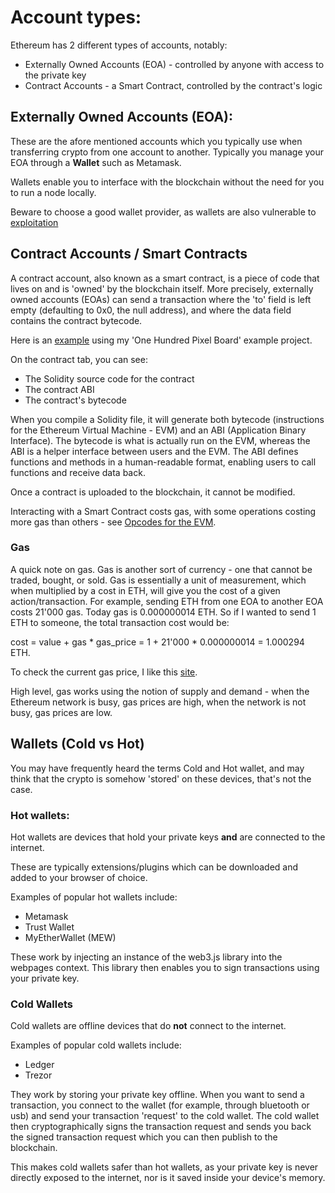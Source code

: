 # Account types:

Ethereum has 2 different types of accounts, notably:

- Externally Owned Accounts (EOA) - controlled by anyone with access to the private key
- Contract Accounts - a Smart Contract, controlled by the contract's logic

## Externally Owned Accounts (EOA):

These are the afore mentioned accounts which you typically use when transferring crypto from one account to another. Typically you manage your EOA through a **Wallet** such as Metamask.

Wallets enable you to interface with the blockchain without the need for you to run a node locally.

Beware to choose a good wallet provider, as wallets are also vulnerable to [exploitation](https://medium.com/parity-hack-trace/parity-hack-and-153-037-stolen-eth-2a7704f59f3b)


## Contract Accounts / Smart Contracts

A contract account, also known as a smart contract, is a piece of code that lives on and is 'owned' by the blockchain itself. More precisely, externally owned accounts (EOAs) can send a transaction where the 'to' field is left empty (defaulting to 0x0, the null address), and where the data field contains the contract bytecode.

Here is an [example](https://sepolia.etherscan.io/address/0xB9bDB1084Bcb8B7D12082c8Ba9b410BF62cF563B#code) using my 'One Hundred Pixel Board' example project.

On the contract tab, you can see:

- The Solidity source code for the contract
- The contract ABI
- The contract's bytecode

When you compile a Solidity file, it will generate both bytecode (instructions for the Ethereum Virtual Machine - EVM) and an ABI (Application Binary Interface). The bytecode is what is actually run on the EVM, whereas the ABI is a helper interface between users and the EVM. The ABI defines functions and methods in a human-readable format, enabling users to call functions and receive data back.

Once a contract is uploaded to the blockchain, it cannot be modified.

Interacting with a Smart Contract costs gas, with some operations costing more gas than others - see [Opcodes for the EVM](https://ethereum.org/en/developers/docs/evm/opcodes/).

### Gas

A quick note on gas. Gas is another sort of currency - one that cannot be traded, bought, or sold. Gas is essentially a unit of measurement, which when multiplied by a cost in ETH, will give you the cost of a given action/transaction. For example, sending ETH from one EOA to another EOA costs 21'000 gas. Today gas is 0.000000014 ETH. So if I wanted to send 1 ETH to someone, the total transaction cost would be:

cost = value + gas * gas_price = 1 + 21'000 * 0.000000014 = 1.000294 ETH.

To check the current gas price, I like this [site](https://etherscan.io/gastracker).

High level, gas works using the notion of supply and demand - when the Ethereum network is busy, gas prices are high, when the network is not busy, gas prices are low.



## Wallets (Cold vs Hot)

You may have frequently heard the terms Cold and Hot wallet, and may think that the crypto is somehow 'stored' on these devices, that's not the case.

### Hot wallets:
Hot wallets are devices that hold your private keys **and** are connected to the internet.

These are typically extensions/plugins which can be downloaded and added to your browser of choice.

Examples of popular hot wallets include:
- Metamask
- Trust Wallet
- MyEtherWallet (MEW)

These work by injecting an instance of the web3.js library into the webpages context. This library then enables you to sign transactions using your private key.

### Cold Wallets

Cold wallets are offline devices that do **not** connect to the internet.

Examples of popular cold wallets include:
- Ledger
- Trezor

They work by storing your private key offline. When you want to send a transaction, you connect to the wallet (for example, through bluetooth or usb) and send your transaction 'request' to the cold wallet. The cold wallet then cryptographically signs the transaction request and sends you back the signed transaction request which you can then publish to the blockchain.

This makes cold wallets safer than hot wallets, as your private key is never directly exposed to the internet, nor is it saved inside your device's memory.



